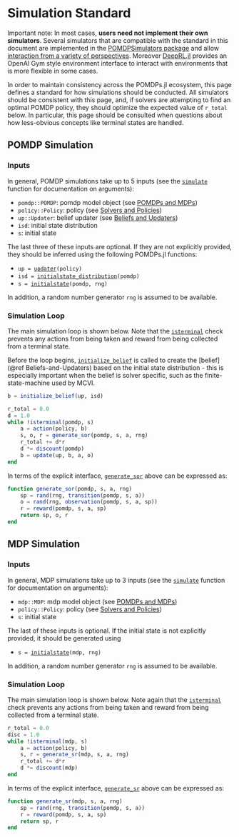 # Simulation Standard

Important note: In most cases, **users need not implement their own simulators**. Several simulators that are compatible with the standard in this document are implemented in the [POMDPSimulators package](https://github.com/JuliaPOMDP/POMDPSimulators.jl) and allow [interaction from a variety of perspectives](https://juliapomdp.github.io/POMDPSimulators.jl/latest/which.html#Which-Simulator-Should-I-Use?-1). Moreover [DeepRL.jl](https://github.com/sisl/DeepRL.jl) provides an OpenAI Gym style environment interface to interact with environments that is more flexible in some cases.

In order to maintain consistency across the POMDPs.jl ecosystem, this page defines a standard for how simulations should be conducted. All simulators should be consistent with this page, and, if solvers are attempting to find an optimal POMDP policy, they should optimize the expected value of `r_total` below. In particular, this page should be consulted when questions about how less-obvious concepts like terminal states are handled.

## POMDP Simulation

### Inputs

In general, POMDP simulations take up to 5 inputs (see the [`simulate`](@ref) function for documentation on arguments):

- `pomdp::POMDP`: pomdp model object (see [POMDPs and MDPs](@ref))
- `policy::Policy`: policy (see [Solvers and Policies](@ref))
- `up::Updater`: belief updater (see [Beliefs and Updaters](@ref))
- `isd`: initial state distribution
- `s`: initial state

The last three of these inputs are optional. If they are not explicitly provided, they should be inferred using the following POMDPs.jl functions:

- `up = `[`updater`](@ref)`(policy)`
- `isd = `[`initialstate_distribution`](@ref)`(pomdp)`
- `s = `[`initialstate`](@ref)`(pomdp, rng)`

In addition, a random number generator `rng` is assumed to be available.

### Simulation Loop

The main simulation loop is shown below. Note that the [`isterminal`](@ref) check prevents any actions from being taken and reward from being collected from a terminal state.

Before the loop begins, [`initialize_belief`](@ref) is called to create the [belief](@ref Beliefs-and-Updaters) based on the initial state distribution - this is especially important when the belief is solver specific, such as the finite-state-machine used by MCVI. 

```julia
b = initialize_belief(up, isd)

r_total = 0.0
d = 1.0
while !isterminal(pomdp, s)
    a = action(policy, b)
    s, o, r = generate_sor(pomdp, s, a, rng)
    r_total += d*r
    d *= discount(pomdp)
    b = update(up, b, a, o)
end
```

In terms of the explicit interface, [`generate_sor`](@ref) above can be expressed as:

```julia
function generate_sor(pomdp, s, a, rng)
    sp = rand(rng, transition(pomdp, s, a))
    o = rand(rng, observation(pomdp, s, a, sp))
    r = reward(pomdp, s, a, sp)
    return sp, o, r
end
```

## MDP Simulation

### Inputs

In general, MDP simulations take up to 3 inputs (see the [`simulate`](@ref) function for documentation on arguments):

- `mdp::MDP`: mdp model object (see [POMDPs and MDPs](@ref))
- `policy::Policy`: policy (see [Solvers and Policies](@ref))
- `s`: initial state

The last of these inputs is optional. If the initial state is not explicitly provided, it should be generated using

- `s = `[`initialstate`](@ref)`(mdp, rng)`

In addition, a random number generator `rng` is assumed to be available.

### Simulation Loop

The main simulation loop is shown below. Note again that the [`isterminal`](@ref) check prevents any actions from being taken and reward from being collected from a terminal state.

```julia
r_total = 0.0
disc = 1.0
while !isterminal(mdp, s)
    a = action(policy, b)
    s, r = generate_sr(mdp, s, a, rng)
    r_total += d*r
    d *= discount(mdp)
end
```

In terms of the explicit interface, [`generate_sr`](@ref) above can be expressed as:

```julia
function generate_sr(mdp, s, a, rng)
    sp = rand(rng, transition(pomdp, s, a))
    r = reward(pomdp, s, a, sp)
    return sp, r
end
```
